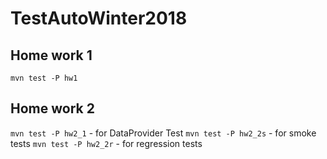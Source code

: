 # TestAutoWinter2018

## Home work 1
`mvn test -P hw1`

## Home work 2
`mvn test -P hw2_1`     - for DataProvider Test
`mvn test -P hw2_2s`    - for smoke tests
`mvn test -P hw2_2r`    - for regression tests